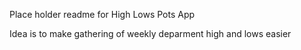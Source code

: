 <p> Place holder readme for High Lows Pots App </p>

<p> Idea is to make gathering of weekly deparment high and lows easier </p> 